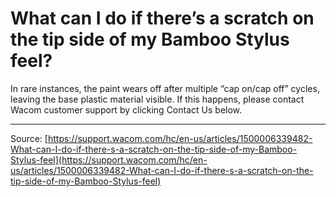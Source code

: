 # What can I do if there’s a scratch on the tip side of my Bamboo Stylus feel?

In rare instances, the paint wears off after multiple “cap on/cap off” cycles, leaving the base plastic material visible. If this happens, please contact Wacom customer support by clicking Contact Us below.

---
Source: [https://support.wacom.com/hc/en-us/articles/1500006339482-What-can-I-do-if-there-s-a-scratch-on-the-tip-side-of-my-Bamboo-Stylus-feel](https://support.wacom.com/hc/en-us/articles/1500006339482-What-can-I-do-if-there-s-a-scratch-on-the-tip-side-of-my-Bamboo-Stylus-feel)

